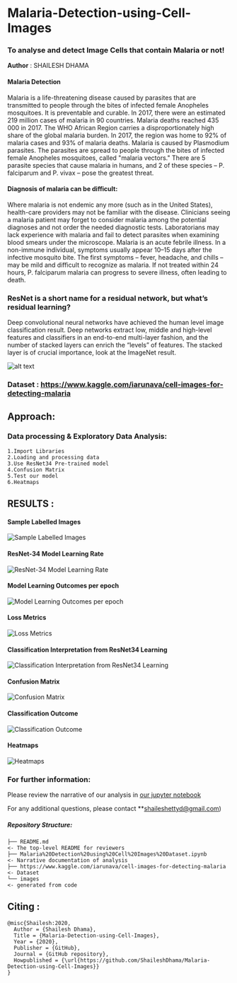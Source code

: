 # Malaria-Detection-using-Cell-Images
### To analyse and detect Image Cells that contain Malaria or not!

**Author** : SHAILESH DHAMA

#### Malaria Detection

Malaria is a life-threatening disease caused by parasites that are transmitted to people through the bites of infected female Anopheles mosquitoes. It is preventable and curable.
In 2017, there were an estimated 219 million cases of malaria in 90 countries.
Malaria deaths reached 435 000 in 2017.
The WHO African Region carries a disproportionately high share of the global malaria burden. In 2017, the region was home to 92% of malaria cases and 93% of malaria deaths.
Malaria is caused by Plasmodium parasites. The parasites are spread to people through the bites of infected female Anopheles mosquitoes, called "malaria vectors." There are 5 parasite species that cause malaria in humans, and 2 of these species – P. falciparum and P. vivax – pose the greatest threat.

#### Diagnosis of malaria can be difficult:

Where malaria is not endemic any more (such as in the United States), health-care providers may not be familiar with the disease. Clinicians seeing a malaria patient may forget to consider malaria among the potential diagnoses and not order the needed diagnostic tests. Laboratorians may lack experience with malaria and fail to detect parasites when examining blood smears under the microscope.
Malaria is an acute febrile illness. In a non-immune individual, symptoms usually appear 10–15 days after the infective mosquito bite. The first symptoms – fever, headache, and chills – may be mild and difficult to recognize as malaria. If not treated within 24 hours, P. falciparum malaria can progress to severe illness, often leading to death.

### ResNet is a short name for a residual network, but what’s residual learning?
Deep convolutional neural networks have achieved the human level image classification result. Deep networks extract low, middle and high-level features and classifiers in an end-to-end multi-layer fashion, and the number of stacked layers can enrich the “levels” of features.  The stacked layer is of crucial importance, look at the ImageNet result.

![alt text](https://neurohive.io/wp-content/uploads/2019/01/resnet-e1548261477164.png)

### Dataset : https://www.kaggle.com/iarunava/cell-images-for-detecting-malaria

## Approach:

### Data processing & Exploratory Data Analysis:

    1.Import Libraries
    2.Loading and processing data
    3.Use ResNet34 Pre-trained model
    4.Confusion Matrix
    5.Test our model
    6.Heatmaps
    
## RESULTS :

#### Sample Labelled Images
![Sample Labelled Images](./MALARIA_1.png)

#### ResNet-34 Model Learning Rate
![ResNet-34 Model Learning Rate](./MALARIA_2.png)

#### Model Learning Outcomes per epoch
![Model Learning Outcomes per epoch](./MALARIA_3.png)

#### Loss Metrics
![Loss Metrics](./MALARIA_4.png)

#### Classification Interpretation from ResNet34 Learning
![Classification Interpretation from ResNet34 Learning](./MALARIA_5.png)

#### Confusion Matrix
![Confusion Matrix](./MALARIA_6.png)

#### Classification Outcome
![Classification Outcome](./MALARIA_7.png)

#### Heatmaps
![Heatmaps](./MALARIA_8.png)

### For further information:

Please review the narrative of our analysis in [our jupyter notebook](./Malaria%20Detection%20using%20Cell%20Images%20Dataset.ipynb)

For any additional questions, please contact **shaileshettyd@gmail.com)

##### Repository Structure:

```
├── README.md                                                                                                   <- The top-level README for reviewers
├── Malaria%20Detection%20using%20Cell%20Images%20Dataset.ipynb                                                 <- Narrative documentation of analysis
├── https://www.kaggle.com/iarunava/cell-images-for-detecting-malaria                                           <- Dataset
└── images                                                                                                      <- generated from code
```
## Citing :

```
@misc{Shailesh:2020,
  Author = {Shailesh Dhama},
  Title = {Malaria-Detection-using-Cell-Images},
  Year = {2020},
  Publisher = {GitHub},
  Journal = {GitHub repository},
  Howpublished = {\url{https://github.com/ShaileshDhama/Malaria-Detection-using-Cell-Images}}
}
```
